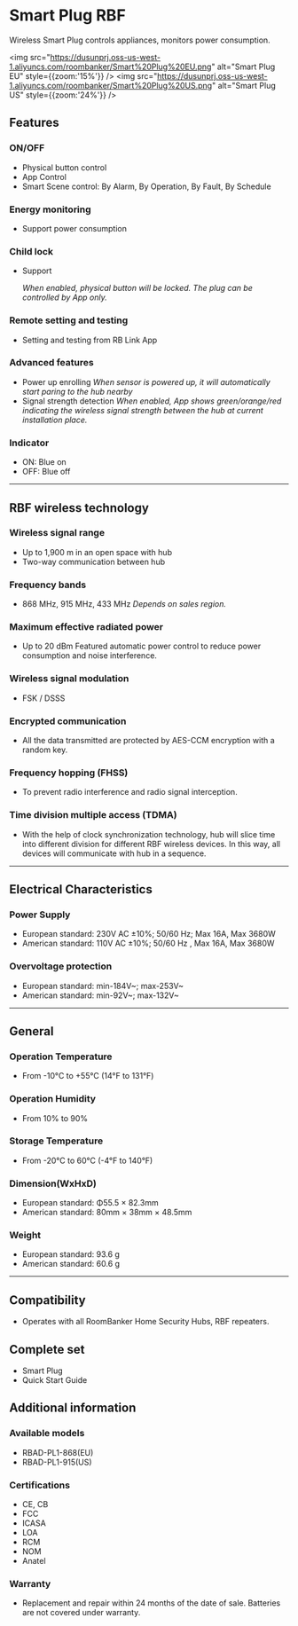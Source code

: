 ﻿# Smart Plug RBF

Wireless Smart Plug controls appliances, monitors power consumption.

<img src="https://dusunprj.oss-us-west-1.aliyuncs.com/roombanker/Smart%20Plug%20EU.png" alt="Smart Plug EU" style={{zoom:'15%'}} />		<img src="https://dusunprj.oss-us-west-1.aliyuncs.com/roombanker/Smart%20Plug%20US.png" alt="Smart Plug US" style={{zoom:'24%'}} />


## Features

### ON/OFF

* Physical button control
* App Control
* Smart Scene control: By Alarm, By Operation, By Fault, By Schedule

### Energy monitoring

* Support power consumption

### Child lock

* Support

  *When enabled, physical button will be locked. The plug can be controlled by App only.*

### Remote setting and testing

* Setting and testing from RB Link App

### Advanced features

* Power up enrolling
  *When sensor is powered up, it will automatically start paring to the hub nearby*
* Signal strength detection
  *When enabled, App shows green/orange/red indicating the wireless signal strength between the hub at current installation place.* 

### Indicator

* ON: Blue on
* OFF: Blue off

------

## RBF wireless technology

### Wireless signal range

* Up to 1,900 m in an open space with hub
* Two-way communication between hub

### Frequency bands

* 868 MHz, 915 MHz, 433 MHz
  *Depends on sales region.*

### Maximum effective radiated power

* Up to 20 dBm
  Featured automatic power control to reduce power consumption and noise interference.

### Wireless signal modulation

* FSK / DSSS

### Encrypted communication

* All the data transmitted are protected by AES-CCM encryption with a random key.

### Frequency hopping (FHSS)

* To prevent radio interference and radio signal interception.

### Time division multiple access (TDMA)

* With the help of clock synchronization technology, hub will slice time into different division for different RBF wireless devices. In this way, all devices will communicate with hub in a sequence.

------

## Electrical Characteristics

### Power Supply

* European standard: 230V AC ±10%; 50/60 Hz; Max 16A, Max 3680W
* American standard: 110V AC ±10%; 50/60 Hz , Max 16A, Max 3680W

### Overvoltage protection

* European standard: min-184V~; max-253V~
* American standard: min-92V~; max-132V~

------

## General

### Operation Temperature

* From -10°С to +55°С (14°F to 131°F)

### Operation Humidity

* From 10% to 90%

### Storage Temperature

* From -20°C to 60°C (-4°F to 140°F)

### Dimension(WxHxD)

* European standard: Φ55.5 × 82.3mm
* American standard: 80mm × 38mm × 48.5mm

### Weight

* European standard: 93.6 g
* American standard: 60.6 g

------

## Compatibility

* Operates with all RoomBanker Home Security Hubs,  RBF repeaters.


## Complete set

* Smart Plug
* Quick Start Guide

## Additional information

### Available models

* RBAD-PL1-868(EU)
* RBAD-PL1-915(US)

### Certifications

* CE, CB
* FCC
* ICASA
* LOA
* RCM
* NOM
* Anatel

### Warranty

* Replacement and repair within 24 months of the date of sale. Batteries are not covered under warranty.
